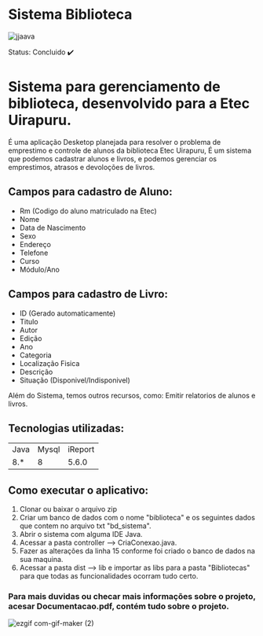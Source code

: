 # Sistema Biblioteca

![jjaava](https://user-images.githubusercontent.com/54817354/134258517-90cd130c-3c0e-42a1-8469-60c653d12a7c.JPG)

Status: Concluido ✔️

# Sistema para gerenciamento de biblioteca, desenvolvido para a Etec Uirapuru. 

É uma aplicação Desketop planejada para resolver o problema de emprestimo e controle de alunos da biblioteca Etec Uirapuru, É um sistema que podemos cadastrar alunos e livros, e podemos gerenciar os emprestimos, atrasos e devoloções de livros.

## Campos para cadastro de Aluno:

+ Rm (Codigo do aluno matriculado na Etec)
+ Nome
+ Data de Nascimento
+ Sexo
+ Endereço
+ Telefone
+ Curso
+ Módulo/Ano

## Campos para cadastro de Livro:

+ ID (Gerado automaticamente)
+ Titulo
+ Autor
+ Edição
+ Ano
+ Categoria
+ Localização Fisica
+ Descrição
+ Situação (Disponivel/Indisponivel)


Além do Sistema, temos outros recursos, como:
Emitir relatorios de alunos e livros.

## Tecnologias utilizadas:

<table>
<tr>
  <td>Java</td>
  <td>Mysql</td>
  <td>iReport</td>
</tr>
<tr>
  <td>8.*</td>
  <td>8</td>
  <td>5.6.0</td>
</tr>
<table>
		
## Como executar o aplicativo:

1)  Clonar ou baixar o arquivo zip
2)  Criar um banco de dados com o nome "biblioteca" e os seguintes dados que contem no arquivo txt "bd_sistema".
3)  Abrir o sistema com alguma IDE Java.
4)  Acessar a pasta controller --> CriaConexao.java. 
5)  Fazer as alterações da linha 15 conforme foi criado o banco de dados na sua maquina.
6)  Acessar a pasta dist --> lib e importar as libs para a pasta "Bibliotecas" para que todas as funcionalidades ocorram tudo certo. 
  
### Para mais duvidas ou checar mais informações sobre o projeto, acesar Documentacao.pdf, contém tudo sobre o projeto.

![ezgif com-gif-maker (2)](https://user-images.githubusercontent.com/54817354/134260401-2fa5f247-bab0-4c82-9c0d-8e5c7a9a6aef.gif)



